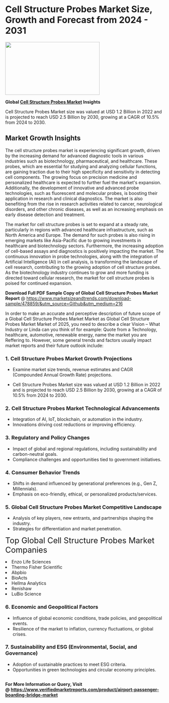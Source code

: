 <H1>Cell Structure Probes Market Size, Growth and Forecast from 2024 - 2031</H1><img class="aligncenter size-medium wp-image-584254" src="https://thirdeyenews.in/wp-content/uploads/2024/09/Global-Market-Research-300x168.jpeg" alt="" width="300" height="168" /><p><strong>Global&nbsp;<a href="https://www.marketsizeandtrends.com/download-sample/478859/&amp;utm_source=Github&utm_medium=216">Cell Structure Probes Market</a> Insights</strong></p><p>Cell Structure Probes Market size was valued at USD 1.2 Billion in 2022 and is projected to reach USD 2.5 Billion by 2030, growing at a CAGR of 10.5% from 2024 to 2030.</p><p><h2>Market Growth Insights</h2> <p>The cell structure probes market is experiencing significant growth, driven by the increasing demand for advanced diagnostic tools in various industries such as biotechnology, pharmaceutical, and healthcare. These probes, which are essential for studying and analyzing cellular functions, are gaining traction due to their high specificity and sensitivity in detecting cell components. The growing focus on precision medicine and personalized healthcare is expected to further fuel the market's expansion. Additionally, the development of innovative and advanced probe technologies, such as fluorescent and molecular probes, is boosting their application in research and clinical diagnostics. The market is also benefiting from the rise in research activities related to cancer, neurological disorders, and other chronic diseases, as well as an increasing emphasis on early disease detection and treatment. </p> <p>The market for cell structure probes is set to expand at a steady rate, particularly in regions with advanced healthcare infrastructure, such as North America and Europe. The demand for such probes is also rising in emerging markets like Asia-Pacific due to growing investments in healthcare and biotechnology sectors. Furthermore, the increasing adoption of cell-based assays and diagnostics is positively impacting the market. The continuous innovation in probe technologies, along with the integration of Artificial Intelligence (AI) in cell analysis, is transforming the landscape of cell research, contributing to the growing adoption of cell structure probes. As the biotechnology industry continues to grow and more funding is directed toward cellular research, the market for cell structure probes is poised for continued expansion. </p><p><span class=""><strong>Download Full PDF Sample Copy of Global Cell Structure Probes Market Report</strong> @ <a href="https://www.marketsizeandtrends.com/download-sample/478859/&amp;utm_source=Github&utm_medium=216" target="_blank">https://www.marketsizeandtrends.com/download-sample/478859/&amp;utm_source=Github&utm_medium=216</a></span></p><p>In order to make an accurate and perceptive description of future scope of a Global&nbsp;Cell Structure Probes Market Market as Global&nbsp;Cell Structure Probes Market Market of 2025, you need to describe a clear Vision &ndash; What Industry or Linda can you think of for example: Quote from a Technology, healthcare, automotive, renewable energy, name the market you are Reffering to. However, some general trends and factors usually impact market reports and their future outlook include:</p><h3>1.&nbsp;<strong>Cell Structure Probes Market Growth Projections</strong></h3><ul><li>Examine market size trends, revenue estimates and CAGR (Compounded Annual Growth Rate) projections.</li><li><p>Cell Structure Probes Market size was valued at USD 1.2 Billion in 2022 and is projected to reach USD 2.5 Billion by 2030, growing at a CAGR of 10.5% from 2024 to 2030.</p></li></ul><h3>2.&nbsp;<strong>Cell Structure Probes Market Technological Advancements</strong></h3><ul><li>Integration of AI, IoT, blockchain, or automation in the industry.</li><li>Innovations driving cost reductions or improving efficiency.</li></ul><h3>3.&nbsp;<strong>Regulatory and Policy Changes</strong></h3><ul><li>Impact of global and regional regulations, including sustainability and carbon-neutral goals.</li><li>Compliance challenges and opportunities tied to government initiatives.</li></ul><h3>4.&nbsp;<strong>Consumer Behavior Trends</strong></h3><ul><li>Shifts in demand influenced by generational preferences (e.g., Gen Z, Millennials).</li><li>Emphasis on eco-friendly, ethical, or personalized products/services.</li></ul><h3>5.&nbsp;<strong>Global Cell Structure Probes Market Competitive Landscape</strong></h3><ul><li>Analysis of key players, new entrants, and partnerships shaping the industry.</li><li>Strategies for differentiation and market penetration.</li></ul><p data-pm-slice="1 1 []"><span style="color: inherit; font-family: inherit; font-size: 25px;">Top Global Cell Structure Probes Market Companies</span></p><div class="" data-test-id=""><p><li>Enzo Life Sciences</li><li> Thermo Fisher Scientific</li><li> Abpbio</li><li> BioActs</li><li> Hellma Analytics</li><li> Renishaw</li><li> LuBio Science</li></p></div><h3>6.&nbsp;<strong>Economic and Geopolitical Factors</strong></h3><ul><li>Influence of global economic conditions, trade policies, and geopolitical events.</li><li>Resilience of the market to inflation, currency fluctuations, or global crises.</li></ul><h3>7.&nbsp;<strong>Sustainability and ESG (Environmental, Social, and Governance)</strong></h3><ul><li>Adoption of sustainable practices to meet ESG criteria.</li><li>Opportunities in green technologies and circular economy principles.</li></ul><h2><strong style="font-size: 14px;">For More Information or Query, Visit @&nbsp;</strong><a style="background-color: #ffffff; font-size: 14px;" href="https://www.marketsizeandtrends.com/report/cell-structure-probes-market/" target="_blank">https://www.verifiedmarketreports.com/product/airport-passenger-boarding-bridge-market</a></h2>
